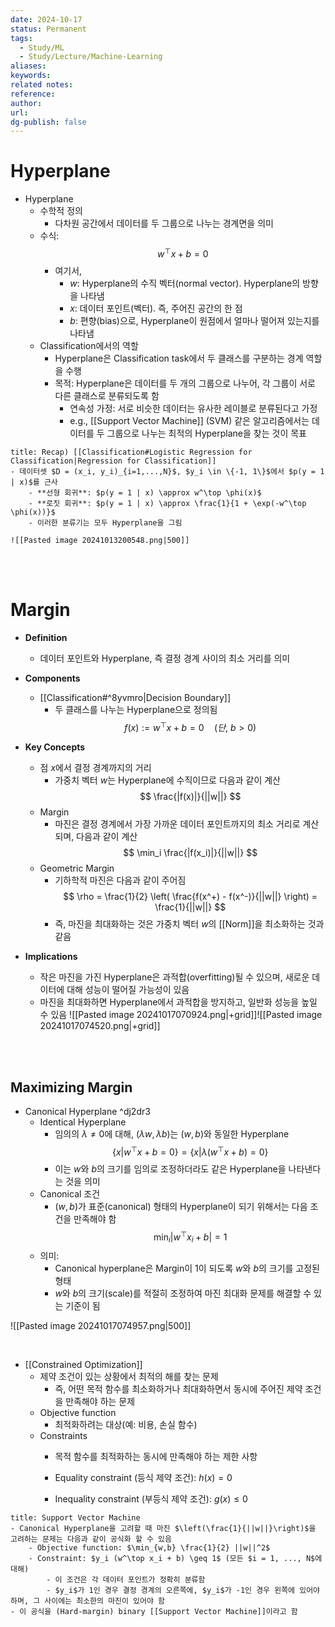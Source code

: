 ```yaml
---
date: 2024-10-17
status: Permanent
tags:
  - Study/ML
  - Study/Lecture/Machine-Learning
aliases: 
keywords: 
related notes: 
reference: 
author: 
url: 
dg-publish: false
---
```

# Hyperplane
- Hyperplane
	- 수학적 정의
		- 다차원 공간에서 데이터를 두 그룹으로 나누는 경계면을 의미
	- 수식:
	  $$ w^\top x + b = 0 $$
		- 여기서,
			- $w$: Hyperplane의 수직 벡터(normal vector). Hyperplane의 방향을 나타냄
			- $x$: 데이터 포인트(벡터). 즉, 주어진 공간의 한 점
			- $b$: 편향(bias)으로, Hyperplane이 원점에서 얼마나 떨어져 있는지를 나타냄
	- Classification에서의 역할
		- Hyperplane은 Classification task에서 두 클래스를 구분하는 경계 역할을 수행
		- 목적: Hyperplane은 데이터를 두 개의 그룹으로 나누어, 각 그룹이 서로 다른 클래스로 분류되도록 함
			- 연속성 가정: 서로 비슷한 데이터는 유사한 레이블로 분류된다고 가정
			- e.g., [[Support Vector Machine]] (SVM) 같은 알고리즘에서는 데이터를 두 그룹으로 나누는 최적의 Hyperplane을 찾는 것이 목표


```ad-tip
title: Recap) [[Classification#Logistic Regression for Classification|Regression for Classification]]
- 데이터셋 $D = (x_i, y_i)_{i=1,...,N}$, $y_i \in \{-1, 1\}$에서 $p(y = 1 | x)$를 근사
	- **선형 회귀**: $p(y = 1 | x) \approx w^\top \phi(x)$
	- **로짓 회귀**: $p(y = 1 | x) \approx \frac{1}{1 + \exp(-w^\top \phi(x))}$
	- 이러한 분류기는 모두 Hyperplane을 그림

![[Pasted image 20241013200548.png|500]]
```

<br><br>


# Margin
- **Definition**
	- 데이터 포인트와 Hyperplane, 즉 결정 경계 사이의 최소 거리를 의미

- **Components**
	- [[Classification#^8yvmro|Decision Boundary]]
		- 두 클래스를 나누는 Hyperplane으로 정의됨
		  $$ f(x) := w^\top x + b = 0 \quad (단, \ b > 0) $$

- **Key Concepts**
	- 점 $x$에서 결정 경계까지의 거리
		- 가중치 벡터 $w$는 Hyperplane에 수직이므로 다음과 같이 계산
		  $$ \frac{|f(x)|}{||w||} $$
	- Margin
		- 마진은 결정 경계에서 가장 가까운 데이터 포인트까지의 최소 거리로 계산되며, 다음과 같이 계산
		  $$ \min_i \frac{|f(x_i)|}{||w||} $$
	- Geometric Margin
		- 기하학적 마진은 다음과 같이 주어짐
		  $$ \rho = \frac{1}{2} \left( \frac{f(x^+) - f(x^-)}{||w||} \right) = \frac{1}{||w||} $$
		- 즉, 마진을 최대화하는 것은 가중치 벡터 $w$의 [[Norm]]을 최소화하는 것과 같음

- **Implications**
	- 작은 마진을 가진 Hyperplane은 과적합(overfitting)될 수 있으며, 새로운 데이터에 대해 성능이 떨어질 가능성이 있음
	- 마진을 최대화하면 Hyperplane에서 과적합을 방지하고, 일반화 성능을 높일 수 있음
![[Pasted image 20241017070924.png|+grid]]![[Pasted image 20241017074520.png|+grid]]

<br><br>

## Maximizing Margin
- Canonical Hyperplane ^dj2dr3
	- Identical Hyperplane
		- 임의의 $\lambda \neq 0$에 대해, $(\lambda w, \lambda b)$는 $(w, b)$와 동일한 Hyperplane
		  $$\{x | w^\top x + b = 0\} = \{x | \lambda(w^\top x + b) = 0\}$$
		- 이는 $w$와 $b$의 크기를 임의로 조정하더라도 같은 Hyperplane을 나타낸다는 것을 의미
	- Canonical 조건
		- $(w, b)$가 표준(canonical) 형태의 Hyperplane이 되기 위해서는 다음 조건을 만족해야 함
		  $$ \min_i |w^\top x_i + b| = 1 $$
	- 의미:
		- Canonical hyperplane은 Margin이 1이 되도록 $w$와 $b$의 크기를 고정된 형태
		- $w$와 $b$의 크기(scale)를 적절히 조정하여 마진 최대화 문제를 해결할 수 있는 기준이 됨

![[Pasted image 20241017074957.png|500]]


<br>

- [[Constrained Optimization]]
	- 제약 조건이 있는 상황에서 최적의 해를 찾는 문제
		- 즉, 어떤 목적 함수를 최소화하거나 최대화하면서 동시에 주어진 제약 조건을 만족해야 하는 문제
	- Objective function
		- 최적화하려는 대상(예: 비용, 손실 함수)
	- Constraints
		- 목적 함수를 최적화하는 동시에 만족해야 하는 제한 사항
		 - Equality constraint (등식 제약 조건): $h(x) = 0$

		 - Inequality constraint (부등식 제약 조건): $g(x) \leq 0$

```ad-example
title: Support Vector Machine
- Canonical Hyperplane을 고려할 때 마진 $\left(\frac{1}{||w||}\right)$을 고려하는 문제는 다음과 같이 공식화 할 수 있음
	- Objective function: $\min_{w,b} \frac{1}{2} ||w||^2$
	- Constraint: $y_i (w^\top x_i + b) \geq 1$ (모든 $i = 1, ..., N$에 대해)
		- 이 조건은 각 데이터 포인트가 정확히 분류함
		- $y_i$가 1인 경우 결정 경계의 오른쪽에, $y_i$가 -1인 경우 왼쪽에 있어야 하며, 그 사이에는 최소한의 마진이 있어야 함
- 이 공식을 (Hard-margin) binary [[Support Vector Machine]]이라고 함
```